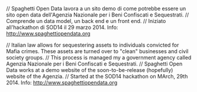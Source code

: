 // Spaghetti Open Data lavora a un sito demo di come potrebbe essere un sito open data dell'Agenzia Nazionale per i Beni Confiscati e Sequestrati. 
// Comprende un data model, un back end e un front end.
// Iniziato all'hackathon di SOD14 il 29 marzo 2014. Info: http://www.spaghettiopendata.org

// Italian law allows for sequestering assets to individuals convicted for Mafia crimes. These assets are turned over to "clean" businesses and civil society groups.
// This process is managed my a government agency called Agenzia Nazionale per i Beni Confiscati e Sequestrati.
// Spaghetti Open Data works at a demo website of the soon-to-be-release (hopefully) website of the Agenzia. 
// Started at the SOD14 hackathon on MArch, 29th 2014. Info: http://www.spaghettiopendata.org